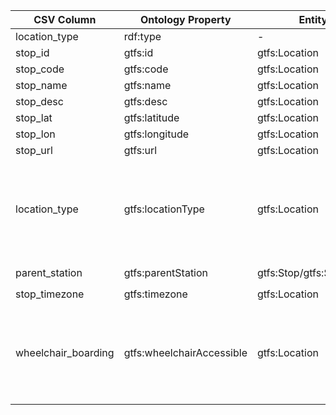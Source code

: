 | CSV Column          | Ontology Property             | Entity Class           | Related Entity Class | Subject Generation                | Join Condition                                       | Datatype    | Function Name                | Function Output                                                                                                                                 |
|---------------------|-------------------------------|------------------------|----------------------|-----------------------------------|------------------------------------------------------|-------------|------------------------------|------------------------------------------------------------------------|
| location_type       | rdf:type                     | -                     | gtfs:Stop/gtfs:Station/gtfs:StationEntrance | `http://example.org/stops/{stop_id}` | -                                     |         | | |
| stop_id             | gtfs:id                      | gtfs:Location         | -                    | `http://example.org/stops/{stop_id}` | -                                     | xsd:string | -                            | -                                                                                                                                              |
| stop_code           | gtfs:code                    | gtfs:Location         | -                    | `http://example.org/stops/{stop_id}` | -                                     | xsd:string | -                            | -                                                                                                                                              |
| stop_name           | gtfs:name                    | gtfs:Location         | -                    | `http://example.org/stops/{stop_id}` | -                                     | xsd:string | -                            | -                                                                                                                                              |
| stop_desc           | gtfs:desc                    | gtfs:Location         | -                    | `http://example.org/stops/{stop_id}` | -                                     | xsd:string | -                            | -                                                                                                                                              |
| stop_lat            | gtfs:latitude                | gtfs:Location         | -                    | `http://example.org/stops/{stop_id}` | -                                     | xsd:float  | -                            | -                                                                                                                                              |
| stop_lon            | gtfs:longitude               | gtfs:Location         | -                    | `http://example.org/stops/{stop_id}` | -                                     | xsd:float  | -                            | -                                                                                                                                              |
| stop_url            | gtfs:url                     | gtfs:Location         | -                    | `http://example.org/stops/{stop_id}` | -                                     | xsd:anyURI | -                            | -                                                                                                                                              |
| location_type       | gtfs:locationType            | gtfs:Location         | skos:Concept        | `http://example.org/stops/{stop_id}` | -                                     |         | mapLocationType            | 0 → `http://transport.linkeddata.es/kos/location-type/stop`<br>1 → `http://transport.linkeddata.es/kos/location-type/station`<br>2 → `http://transport.linkeddata.es/kos/location-type/entrance-exit` |
| parent_station      | gtfs:parentStation           | gtfs:Stop/gtfs:StationEntrance | gtfs:Station        | `http://example.org/stops/{stop_id}` | Object URI: `http://example.org/stops/{parent_station}` |          | -                            | -                                                                                                                                              |
| stop_timezone       | gtfs:timezone                | gtfs:Location         | -                    | `http://example.org/stops/{stop_id}` | -                                     | xsd:string | -                            | -                                                                                                                                              |
| wheelchair_boarding | gtfs:wheelchairAccessible    | gtfs:Location         | skos:Concept        | `http://example.org/stops/{stop_id}` | -                                     |         | mapWheelchairAccessible    | 0 → `http://transport.linkeddata.es/kos/wheelchair-accesible/no-information`<br>1 → `http://transport.linkeddata.es/kos/wheelchair-accesible/accesible`<br>2 → `http://transport.linkeddata.es/kos/wheelchair-accesible/inaccesible` |
